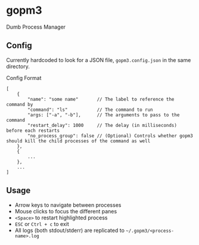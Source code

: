 # gopm3
Dumb Process Manager

## Config
Currently hardcoded to look for a JSON file, `gopm3.config.json` in the same
directory.

Config Format
```
[
    {
        "name": "some name"       // The label to reference the command by
        "command": "ls"           // The command to run
        "args: ["-a", "-b"],      // The arguments to pass to the command
        "restart_delay": 1000     // The delay (in milliseconds) before each restarts
        "no_process_group": false // (Optional) Controls whether gopm3 should kill the child processes of the command as well
    },
    {
        ...
    },
    ...
]
```

## Usage
- Arrow keys to navigate between processes
- Mouse clicks to focus the different panes
- `<Space>` to restart highlighted process
- `ESC` or `Ctrl + c` to exit
- All logs (both stdout/stderr) are replicated to `~/.gopm3/<process-name>.log`
